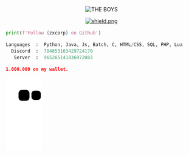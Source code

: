 <p align="center"><img src="https://cdn.discordapp.com/avatars/784853163429724170/a_530c7fe706c5f144e47369c86f3338c4.gif" alt="THE BOYS"></a>
<p align="center"><a href="https://discord.gg/Pse9P23rWY" target="_blank"><img src="https://discordapp.com/api/guilds/965265141836972083/widget.png?style=shield" alt="shield.png"></a></p></p>

```python
print(f'Follow {zxcorp} on Github')
```

```python
Languages  :  Python, Java, Js, Batch, C, HTML/CSS, SQL, PHP, Lua
  Discord  :  784853163429724170
   Server  :  965265141836972083
```

```json
1.000.000 on my wallet.
```

<a href="https://discord.gg/Pse9P23rWY" target="_blank"><img src="https://github.com/AstraaDev/AstraaDev/blob/output/github-contribution-grid-snake.svg" alt="snake"></a>
